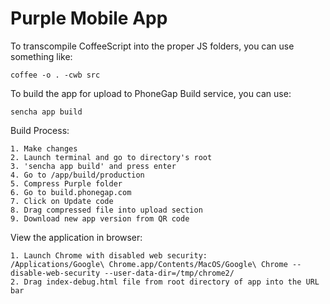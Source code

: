 Purple Mobile App
===

To transcompile CoffeeScript into the proper JS folders, you can use something like:

    coffee -o . -cwb src

To build the app for upload to PhoneGap Build service, you can use:

    sencha app build

Build Process:

    1. Make changes
    2. Launch terminal and go to directory's root
    3. 'sencha app build' and press enter
    4. Go to /app/build/production
    5. Compress Purple folder
    6. Go to build.phonegap.com
    7. Click on Update code
    8. Drag compressed file into upload section
    9. Download new app version from QR code

View the application in browser:

    1. Launch Chrome with disabled web security: 
    /Applications/Google\ Chrome.app/Contents/MacOS/Google\ Chrome --disable-web-security --user-data-dir=/tmp/chrome2/
    2. Drag index-debug.html file from root directory of app into the URL bar